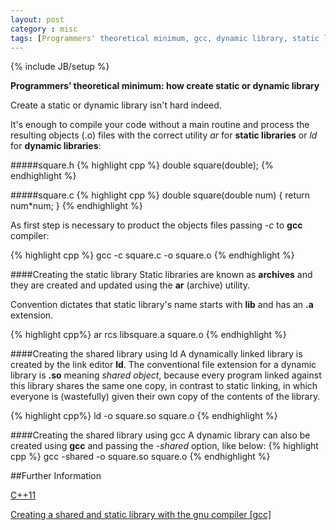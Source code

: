 ```yaml
---
layout: post
category : misc
tags: [Programmers' theoretical minimum, gcc, dynamic library, static library]
---
```

{% include JB/setup %}

**Programmers’ theoretical minimum: how create static or dynamic library**

<!--more-->

Create a static or dynamic library isn't hard indeed.

It's enough to compile your code without a main routine and process the resulting objects (.o) files with the correct utility *ar* for **static libraries** or *ld* for **dynamic libraries**:

#####square.h
{% highlight cpp %}
double square(double);
{% endhighlight %}

#####square.c
{% highlight cpp %}
double square(double num) {
  return num*num;
}
{% endhighlight %}

As first step is necessary to product the objects files passing *-c* to **gcc** compiler:

{% highlight cpp %}
gcc -c square.c -o square.o
{% endhighlight %}

####Creating the static library
Static libraries are known as **archives** and they are created and updated using the **ar** (archive) utility.

Convention dictates that static library's name starts with **lib** and has an **.a** extension.

{% highlight cpp%}
ar rcs libsquare.a square.o
{% endhighlight %}

####Creating the shared library using ld
A dynamically linked library is created by the link editor **ld**. The conventional file extension for a dynamic library is **.so** meaning *shared object*, because every program linked against this library shares the same one copy, in contrast to static linking, in which everyone is (wastefully) given their own copy of the contents of the library.
 
{% highlight cpp%}
ld -o square.so square.o
{% endhighlight %}

####Creating the shared library using gcc
A dynamic library can also be created using **gcc**  and passing the *-shared* option, like below:
{% highlight cpp %}
gcc -shared -o square.so square.o
{% endhighlight %}


##Further Information

[C++11](http://en.wikipedia.org/wiki/C%2B%2B11)

[Creating a shared and static library with the gnu compiler [gcc]](http://www.adp-gmbh.ch/cpp/gcc/create_lib.html)



